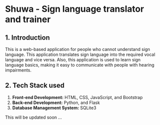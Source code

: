 # Shuwa - Sign language translator and trainer

## 1. Introduction
This is a web-based application for people who cannot understand sign language. This application translates sign language into the required vocal language and vice versa. Also, this application is used to learn sign language basics, making it easy to communicate with people with hearing impairments. 

## 2. Tech Stack used
1. **Front-end Development:** HTML, CSS, JavaScript, and Bootstrap
2. **Back-end Development:** Python, and Flask
3. **Database Management System:** SQLite3

This will be updated soon ...
